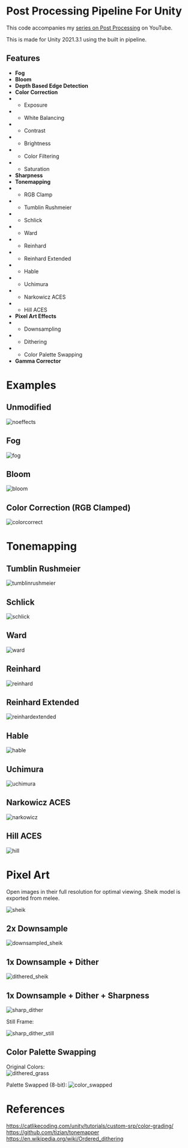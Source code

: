 # Post Processing Pipeline For Unity

This code accompanies my [series on Post Processing](https://www.youtube.com/playlist?list=PLUKV95Q13e_Un6ADYZ9NyWJ3W1R2cbCYv) on YouTube.

This is made for Unity 2021.3.1 using the built in pipeline.

## Features

* **Fog**
* **Bloom**
* **Depth Based Edge Detection**
* **Color Correction**
* * Exposure
* * White Balancing
* * Contrast
* * Brightness
* * Color Filtering
* * Saturation
* **Sharpness**
* **Tonemapping**
* * RGB Clamp
* * Tumblin Rushmeier
* * Schlick
* * Ward
* * Reinhard
* * Reinhard Extended
* * Hable
* * Uchimura
* * Narkowicz ACES
* * Hill ACES
* **Pixel Art Effects**
* * Downsampling
* * Dithering
* * Color Palette Swapping
* **Gamma Corrector**

# Examples

## Unmodified

![noeffects](./examples/1_unmodified.png)

## Fog

![fog](./examples/2_fog.png)

## Bloom

![bloom](./examples/3_bloom.png)

## Color Correction (RGB Clamped)

![colorcorrect](./examples/4_colorcorrection.png)

# Tonemapping

## Tumblin Rushmeier

![tumblinrushmeier](./examples/5_tumblinrushmeier.png)

## Schlick

![schlick](./examples/6_schlick.png)

## Ward

![ward](./examples/7_ward.png)

## Reinhard

![reinhard](./examples/8_reinhard.png)

## Reinhard Extended

![reinhardextended](./examples/9_reinhardextended.png)

## Hable

![hable](./examples/10_hable.png)

## Uchimura

![uchimura](./examples/11_uchimura.png)

## Narkowicz ACES

![narkowicz](./examples/12_narkowicz.png)

## Hill ACES

![hill](./examples/13_hillACES.png)

# Pixel Art

Open images in their full resolution for optimal viewing.
Sheik model is exported from melee.

![sheik](./examples/default_sheik.png)

## 2x Downsample

![downsampled_sheik](./examples/downsampled_sheik.png)

## 1x Downsample + Dither

![dithered_sheik](./examples/dithered_sheik.gif)

## 1x Downsample + Dither + Sharpness

![sharp_dither](./examples/sharp_dither.gif)

Still Frame:

![sharp_dither_still](./examples/sharp_dither_still.png)

## Color Palette Swapping

Original Colors: </br>
![dithered_grass](./examples/dithered_grass.gif)

Palette Swapped (8-bit):
![color_swapped](./examples/palette_swap_grass.gif)


# References

https://catlikecoding.com/unity/tutorials/custom-srp/color-grading/ </br>
https://github.com/tizian/tonemapper </br>
https://en.wikipedia.org/wiki/Ordered_dithering